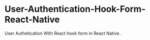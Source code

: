 # User-Authentication-Hook-Form-React-Native
User Authetication With React hook form in React Native .

